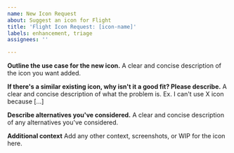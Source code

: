 ```yaml
---
name: New Icon Request
about: Suggest an icon for Flight
title: 'Flight Icon Request: [icon-name]'
labels: enhancement, triage
assignees: ''

---
```


**Outline the use case for the new icon.**
A clear and concise description of the icon you want added.

**If there's a similar existing icon, why isn't it a good fit? Please describe.**
A clear and concise description of what the problem is. Ex. I can't use X icon because [...]

**Describe alternatives you've considered.**
A clear and concise description of any alternatives you've considered.

**Additional context**
Add any other context, screenshots, or WIP for the icon here.
